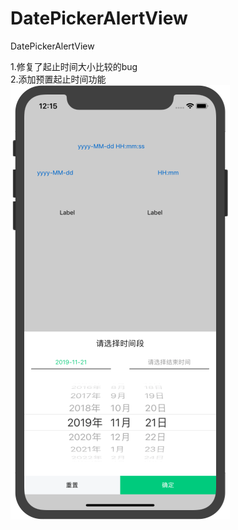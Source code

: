 # DatePickerAlertView
DatePickerAlertView

1.修复了起止时间大小比较的bug  
2.添加预置起止时间功能  
![Image text](https://github.com/blmyself/DatePickerAlertView/blob/master/screenshot/screenshot.png?raw=true)
